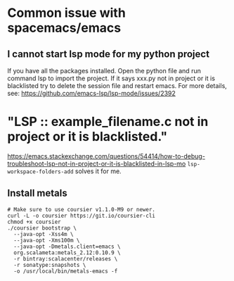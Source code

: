 # Common issue with spacemacs/emacs
## I cannot start lsp mode for my python project
If you have all the packages installed. Open the python file and run command lsp
to import the project. If it says xxx.py not in project or it is blacklisted try
to delete the session file and restart emacs. For more details, see:
https://github.com/emacs-lsp/lsp-mode/issues/2392
# "LSP :: example_filename.c not in project or it is blacklisted."
https://emacs.stackexchange.com/questions/54414/how-to-debug-troubleshoot-lsp-not-in-project-or-it-is-blacklisted-in-lsp-mo
 `lsp-workspace-folders-add` solves it for me.

## Install metals
```
# Make sure to use coursier v1.1.0-M9 or newer.
curl -L -o coursier https://git.io/coursier-cli
chmod +x coursier
./coursier bootstrap \
  --java-opt -Xss4m \
  --java-opt -Xms100m \
  --java-opt -Dmetals.client=emacs \
  org.scalameta:metals_2.12:0.10.9 \
  -r bintray:scalacenter/releases \
  -r sonatype:snapshots \
  -o /usr/local/bin/metals-emacs -f
```
